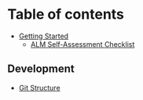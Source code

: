 # Table of contents

* [Getting Started](README.md)
  * [ALM Self-Assessment Checklist](getting-started/alm-self-assessment-checklist.md)

## Development

* [Git Structure](development/git-structure.md)
